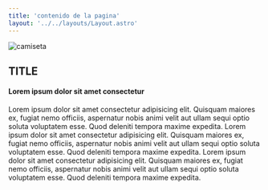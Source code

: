 ```yaml
---
title: 'contenido de la pagina'
layout: '../../layouts/Layout.astro'
---
```


<section class='flex gap-4 justify-center items-center text-white px-8% py-5'>
   <img class='rounded-xl' src="/images/img1.webp" alt="camiseta" />
   <h2>TITLE</h2>
   <h4>Lorem ipsum dolor sit amet consectetur</h4>
   <p>Lorem ipsum dolor sit amet consectetur adipisicing elit. Quisquam maiores ex, fugiat nemo officiis, aspernatur nobis animi velit aut ullam sequi optio soluta voluptatem esse. Quod deleniti tempora maxime expedita. Lorem ipsum dolor sit amet consectetur adipisicing elit. Quisquam maiores ex, fugiat nemo officiis, aspernatur nobis animi velit aut ullam sequi optio soluta voluptatem esse. Quod deleniti tempora maxime expedita. Lorem ipsum dolor sit amet consectetur adipisicing elit. Quisquam maiores ex, fugiat nemo officiis, aspernatur nobis animi velit aut ullam sequi optio soluta voluptatem esse. Quod deleniti tempora maxime expedita.</p>
</section>

